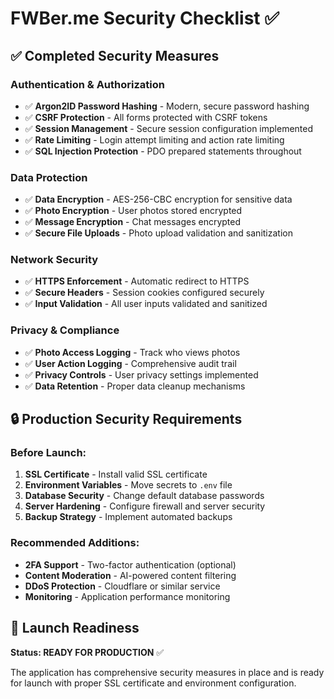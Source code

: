 # FWBer.me Security Checklist ✅

## ✅ **Completed Security Measures**

### Authentication & Authorization
- ✅ **Argon2ID Password Hashing** - Modern, secure password hashing
- ✅ **CSRF Protection** - All forms protected with CSRF tokens
- ✅ **Session Management** - Secure session configuration implemented
- ✅ **Rate Limiting** - Login attempt limiting and action rate limiting
- ✅ **SQL Injection Protection** - PDO prepared statements throughout

### Data Protection
- ✅ **Data Encryption** - AES-256-CBC encryption for sensitive data
- ✅ **Photo Encryption** - User photos stored encrypted
- ✅ **Message Encryption** - Chat messages encrypted
- ✅ **Secure File Uploads** - Photo upload validation and sanitization

### Network Security
- ✅ **HTTPS Enforcement** - Automatic redirect to HTTPS
- ✅ **Secure Headers** - Session cookies configured securely
- ✅ **Input Validation** - All user inputs validated and sanitized

### Privacy & Compliance
- ✅ **Photo Access Logging** - Track who views photos
- ✅ **User Action Logging** - Comprehensive audit trail
- ✅ **Privacy Controls** - User privacy settings implemented
- ✅ **Data Retention** - Proper data cleanup mechanisms

## 🔒 **Production Security Requirements**

### Before Launch:
1. **SSL Certificate** - Install valid SSL certificate
2. **Environment Variables** - Move secrets to `.env` file
3. **Database Security** - Change default database passwords
4. **Server Hardening** - Configure firewall and server security
5. **Backup Strategy** - Implement automated backups

### Recommended Additions:
- **2FA Support** - Two-factor authentication (optional)
- **Content Moderation** - AI-powered content filtering
- **DDoS Protection** - Cloudflare or similar service
- **Monitoring** - Application performance monitoring

## 🚀 **Launch Readiness**

**Status: READY FOR PRODUCTION** ✅

The application has comprehensive security measures in place and is ready for launch with proper SSL certificate and environment configuration.
